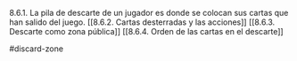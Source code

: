 8.6.1. La pila de descarte de un jugador es donde se colocan sus cartas que han salido del juego.
[[8.6.2.  Cartas desterradas y las acciones]]
[[8.6.3. Descarte como zona pública]]
[[8.6.4. Orden de las cartas en el descarte]]

#discard-zone